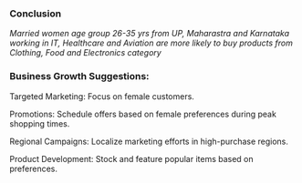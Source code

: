 ### Conclusion
*Married women age group 26-35 yrs from UP,  Maharastra and Karnataka working in IT, Healthcare and Aviation are more likely to buy products from Clothing, Food and Electronics category*

### Business Growth Suggestions:

Targeted Marketing: Focus on female customers. 

Promotions: Schedule offers based on female preferences during peak shopping times.

Regional Campaigns: Localize marketing efforts in high-purchase regions.

Product Development: Stock and feature popular items based on preferences.


